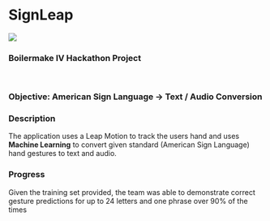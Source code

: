 # SignLeap
<img src="https://www.derivative.ca/wiki088/images/f/fc/LeapMotion.png">
<h3> Boilermake IV Hackathon Project</h3>
<br>
<h3>Objective: American Sign Language -> Text / Audio Conversion</h3>
<h3>Description</h3>
<p>
The application uses a Leap Motion to track the users hand and uses <b>Machine Learning</b> to convert given standard (American Sign Language) hand gestures to text and audio.
</p>
<h3>Progress</h3>
<p>
Given the training set provided, the team was able to demonstrate correct gesture predictions for up to 24 letters and one phrase over 90% of the times
</p>

